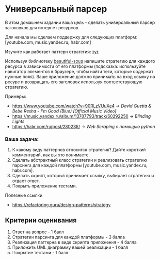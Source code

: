 # Универсальный парсер

В этом домашнем задании ваша цель - сделать универсальный парсер заголовков для интернет ресурсов.

Для начала мы сделаем поддержку для следующих платформ: [youtube.com, music.yandex.ru, habr.com]

Изучите как работает паттерн стратегия: [тут](https://refactoring.guru/design-patterns/strategy)

Используя библиотеку [beautiful-soup](https://beautiful-soup-4.readthedocs.io/en/latest/#installing-beautiful-soup) напишите стратегию для каждого ресурса в зависимости от его платформы (подсказка: используйте навигатор элементов в браузере, чтобы найти теги, которые содержат нужные поля). Ваше приложение должно принимать на вход ссылку на ресурс и возвращать его заголовок используя соответствующую стратегию. 

Примеры:
* https://www.youtube.com/watch?v=90RLzVUuXe4 -> _David Guetta & Bebe Rexha - I'm Good (Blue) [Official Music Video]_
* https://music.yandex.ru/album/13707793/track/60292250 -> _Blinding Lights_
* https://habr.com/ru/post/280238/ -> _Web Scraping с помощью python_


### Ваша задача:

1. К какому виду паттернов относится стратегия? Дайте короткий комментарий, как вы это понимаете.
2. Сделать абстрактный класс стратегии и реализовать стратегию парсинга для каждой платформы [youtube.com, music.yandex.ru, habr.com].
3. Сделать скрипт, который принимает ссылку, выбирает стратегию и отдает ответ.
4. Покрыть приложение тестами.

Полезные ссылки:
* https://refactoring.guru/design-patterns/strategy


## Критерии оценивания 
1) Ответ на вопрос - 1 балл
2) Стратегии парсинга для каждой платформы - 3 балла
3) Реализация паттерна в виде скрипта приложения - 4 балла
4) Приложить UML диаграмму вашей реализации - 1 балл
5) Покрытие тестами - 1 балл
